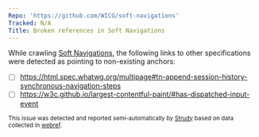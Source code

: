 ```yaml
---
Repo: 'https://github.com/WICG/soft-navigations'
Tracked: N/A
Title: Broken references in Soft Navigations
---
```


While crawling [Soft Navigations](https://wicg.github.io/soft-navigations/), the following links to other specifications were detected as pointing to non-existing anchors:
* [ ] https://html.spec.whatwg.org/multipage#tn-append-session-history-synchronous-navigation-steps
* [ ] https://w3c.github.io/largest-contentful-paint/#has-dispatched-input-event

<sub>This issue was detected and reported semi-automatically by [Strudy](https://github.com/w3c/strudy/) based on data collected in [webref](https://github.com/w3c/webref/).</sub>
